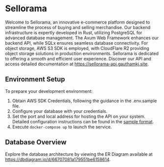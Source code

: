 # Sellorama

Welcome to Sellorama, an innovative e-commerce platform designed to streamline the process of buying and selling merchandise. Our backend infrastructure is expertly developed in Rust, utilizing PostgreSQL for advanced database management. The Axum Web Framework enhances our backend API, while SQLx ensures seamless database connectivity. For object storage, AWS S3 SDK is employed, with CloudFlare R2 providing object storage solutions in production environments. Sellorama is dedicated to offering a smooth and efficient user experience. Discover our API and access detailed documentation at https://sellorama-api.gauthamkj.site.

## Environment Setup

To prepare your development environment:

1. Obtain AWS SDK Credentials, following the guidance in the .env.sample file.
2. Configure your database with your credentials.
3. Set the port and local address for hosting the API on your system.
   Detailed configuration instructions can be found in the [sample format](/.env.sample).
4. Execute `docker-compose up` to launch the service.

## Database Overview

Explore the database architecture by viewing the ER Diagram available at https://dbdiagram.io/d/66707081a179551be6158614.
